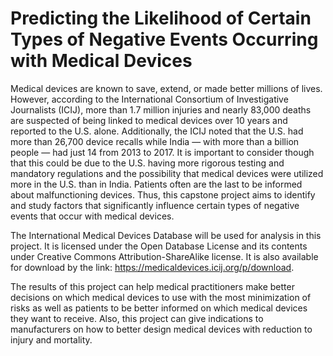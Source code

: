 # Predicting the Likelihood of Certain Types of Negative Events Occurring with Medical Devices
Medical devices are known to save, extend, or made better millions of lives. However, according to the International Consortium of Investigative Journalists (ICIJ), more than 1.7 million injuries and nearly 83,000 deaths are suspected of being linked to medical devices over 10 years and reported to the U.S. alone. Additionally, the ICIJ noted that the U.S. had more than 26,700 device recalls while India — with more than a billion people — had just 14 from 2013 to 2017. It is important to consider though that this could be due to the U.S. having more rigorous testing and mandatory regulations and the possibility that medical devices were utilized more in the U.S. than in India. Patients often are the last to be informed about malfunctioning devices. Thus, this capstone project aims to identify and study factors that significantly influence certain types of negative events that occur with medical devices.

The International Medical Devices Database will be used for analysis in this project. It is licensed under the Open Database License and its contents under Creative Commons Attribution-ShareAlike license. It is also available for download by the link: https://medicaldevices.icij.org/p/download.

The results of this project can help medical practitioners make better decisions on which medical devices to use with the most minimization of risks as well as patients to be better informed on which medical devices they want to receive. Also, this project can give indications to manufacturers on how to better design medical devices with reduction to injury and mortality.
